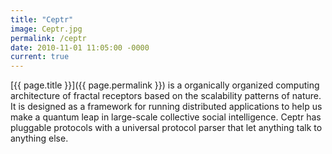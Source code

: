 ```yaml
---
title: "Ceptr"
image: Ceptr.jpg
permalink: /ceptr
date: 2010-11-01 11:05:00 -0000
current: true
---
```

[{{ page.title }}]({{ page.permalink }}) is a organically organized computing architecture of fractal receptors based on the scalability patterns of nature. It is designed as a framework for running distributed applications to help us make a quantum leap in large-scale collective social intelligence. Ceptr has pluggable protocols with a universal protocol parser that let anything talk to anything else.
